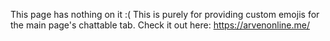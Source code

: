 This page has nothing on it :(
This is purely for providing custom emojis for the main page's chattable tab.
Check it out here: https://arvenonline.me/